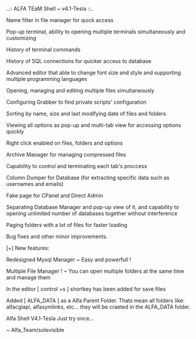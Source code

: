 ..:: ALFA TEaM Shell ~ v4.1-Tesla ::..

<p>Name filter in file manager for quick access</p>
<p>Pop-up terminal, ability to opening multiple terminals simultaneously and customizing</p>
<p>History of terminal commands</p>
<p>History of SQL connections for quicker access to database</p>
<p>Advanced editor that able to change font size and style and supporting multiple programming languages</p>
<p>Opening, managing and editing multiple files simultaneously</p>
<p>Configuring Grabber to find private scripts' configuration</p>
<p>Sorting by name, size and last modifying date of files and folders</p>
<p>Viewing all options as pop-up and multi-tab view for accessing options quickly</p>
<p>Right click enabled on files, folders and options</p>
<p>Archive Manager for managing compressed files</p>
<p>Capability to control and terminating each tab's proccess</p>
<p>Column Dumper for Database (for extracting specific data such as usernames and emails)</p>
<p>Fake page for CPanel and Direct Admin</p>
<p>Separating Database Manager and pop-up view of it, and capability to opening unlimited number of databases together without interference</p>
<p>Paging folders with a lot of files for faster loading</p>
<p>Bug fixes and other minor improvements.</p>

<p>[+] New features:</p>

<p>Redesigned Mysql Manager ~ Easy and powerfull !</p>
<p>Multiple File Manager ! ~ You can open multiple folders at the same time and manage them</p>
<p>In the editor [ control +s ] shortkey has been added for save files</p>
<p>Added [ ALFA_DATA ] as a Alfa Parent Folder. Thats mean all folders like: alfacgiapi, alfasymlinks, etc... they will be craeted in the ALFA_DATA folder.</p>

Alfa Shell V4.1-Tesla
Just try once...

~ Alfa_Team/solevisible
